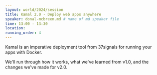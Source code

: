 ```yaml
---
layout: world/2024/session
title: Kamal 2.0 - Deploy web apps anywhere
speaker: donal-mcbreen.md # name of md speaker file
time: 13:00 - 13:30
location: 
running_order: 4
---
```


Kamal is an imperative deployment tool from 37signals for running your apps with Docker.

We'll run through how it works, what we've learned from v1.0, and the changes we've made for v2.0.